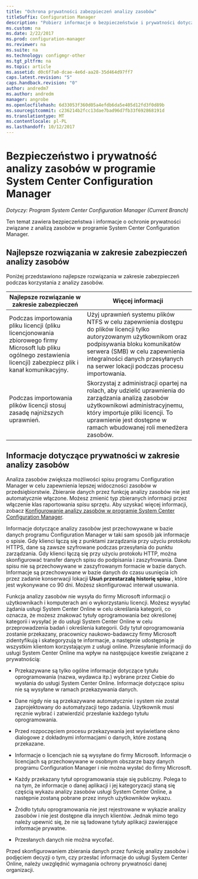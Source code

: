 ```yaml
---
title: "Ochrona prywatności zabezpieczeń analizy zasobów"
titleSuffix: Configuration Manager
description: "Pobierz informacje o bezpieczeństwie i prywatności dotyczące analizy zasobów w programie System Center Configuration Manager."
ms.custom: na
ms.date: 2/22/2017
ms.prod: configuration-manager
ms.reviewer: na
ms.suite: na
ms.technology: configmgr-other
ms.tgt_pltfrm: na
ms.topic: article
ms.assetid: d0c6f7a0-dcae-4e6d-aa28-35d464d97ff7
caps.latest.revision: "5"
caps.handback.revision: "0"
author: andredm7
ms.author: andredm
manager: angrobe
ms.openlocfilehash: 6d33053f360d05a4efdb6da5e405d12fd3f0d89b
ms.sourcegitcommit: c236214b2fcc13dae7bad96d7fb33f692868191d
ms.translationtype: MT
ms.contentlocale: pl-PL
ms.lasthandoff: 10/12/2017
---
```

# <a name="security-and-privacy-for-asset-intelligence-in-system-center-configuration-manager"></a>Bezpieczeństwo i prywatność analizy zasobów w programie System Center Configuration Manager

*Dotyczy: Program System Center Configuration Manager (Current Branch)*

Ten temat zawiera bezpieczeństwa i informacje o ochronie prywatności związane z analizą zasobów w programie System Center Configuration Manager.  

##  <a name="BKMK_Security_AI"></a> Najlepsze rozwiązania w zakresie zabezpieczeń analizy zasobów  
 Poniżej przedstawiono najlepsze rozwiązania w zakresie zabezpieczeń podczas korzystania z analizy zasobów.  

|Najlepsze rozwiązanie w zakresie zabezpieczeń|Więcej informacji|  
|----------------------------|----------------------|  
|Podczas importowania pliku licencji (pliku licencjonowania zbiorowego firmy Microsoft lub pliku ogólnego zestawienia licencji) zabezpiecz plik i kanał komunikacyjny.|Użyj uprawnień systemu plików NTFS w celu zapewnienia dostępu do plików licencji tylko autoryzowanym użytkownikom oraz podpisywania bloku komunikatów serwera (SMB) w celu zapewnienia integralności danych przesyłanych na serwer lokacji podczas procesu importowania.|  
|Podczas importowania plików licencji stosuj zasadę najniższych uprawnień.|Skorzystaj z administracji opartej na rolach, aby udzielić uprawnienia do zarządzania analizą zasobów użytkownikowi administracyjnemu, który importuje pliki licencji. To uprawnienie jest dostępne w ramach wbudowanej roli menedżera zasobów.|  

##  <a name="BKMK_Privacy_HardwareInventory"></a> Informacje dotyczące prywatności w zakresie analizy zasobów  
 Analiza zasobów zwiększa możliwości spisu programu Configuration Manager w celu zapewnienia lepszej widoczności zasobów w przedsiębiorstwie. Zbieranie danych przez funkcję analizy zasobów nie jest automatycznie włączone. Możesz zmienić typ zbieranych informacji przez włączenie klas raportowania spisu sprzętu. Aby uzyskać więcej informacji, zobacz [Konfigurowanie analizy zasobów w programie System Center Configuration Manager](../../../../core/clients/manage/asset-intelligence/configuring-asset-intelligence.md).  

 Informacje dotyczące analizy zasobów jest przechowywane w bazie danych programu Configuration Manager w taki sam sposób jak informacje o spisie. Gdy klienci łączą się z punktami zarządzania przy użyciu protokołu HTTPS, dane są zawsze szyfrowane podczas przesyłania do punktu zarządzania. Gdy klienci łączą się przy użyciu protokołu HTTP, można skonfigurować transfer danych spisu do podpisania i zaszyfrowania. Dane spisu nie są przechowywane w zaszyfrowanym formacie w bazie danych. Informacje są przechowywane w bazie danych do czasu usunięcia ich przez zadanie konserwacji lokacji **Usuń przestarzałą historię spisu** , które jest wykonywane co 90 dni. Możesz skonfigurować interwał usuwania.  

 Funkcja analizy zasobów nie wysyła do firmy Microsoft informacji o użytkownikach i komputerach ani o wykorzystaniu licencji. Możesz wysyłać żądania usługi System Center Online w celu określania kategorii, co oznacza, że możesz znakować tytuły oprogramowania bez określonej kategorii i wysyłać je do usługi System Center Online w celu przeprowadzenia badań i określenia kategorii. Gdy tytuł oprogramowania zostanie przekazany, pracownicy naukowo-badawczy firmy Microsoft zidentyfikują i skategoryzują te informacje, a następnie udostępnią je wszystkim klientom korzystającym z usługi online. Przesyłanie informacji do usługi System Center Online ma wpływ na następujące kwestie związane z prywatnością:  

-   Przekazywane są tylko ogólne informacje dotyczące tytułu oprogramowania (nazwa, wydawca itp.) wybrane przez Ciebie do wysłania do usługi System Center Online. Informacje dotyczące spisu nie są wysyłane w ramach przekazywania danych.  

-   Dane nigdy nie są przekazywane automatycznie i system nie został zaprojektowany do automatyzacji tego zadania. Użytkownik musi ręcznie wybrać i zatwierdzić przesłanie każdego tytułu oprogramowania.  

-   Przed rozpoczęciem procesu przekazywania jest wyświetlane okno dialogowe z dokładnymi informacjami o danych, które zostaną przekazane.  

-   Informacje o licencjach nie są wysyłane do firmy Microsoft. Informacje o licencjach są przechowywane w osobnym obszarze bazy danych programu Configuration Manager i nie można wysłać do firmy Microsoft.  

-   Każdy przekazany tytuł oprogramowania staje się publiczny. Polega to na tym, że informacje o danej aplikacji i jej kategoryzacji staną się częścią wykazu analizy zasobów usługi System Center Online, a następnie zostaną pobrane przez innych użytkowników wykazu.  

-   Źródło tytułu oprogramowania nie jest rejestrowane w wykazie analizy zasobów i nie jest dostępne dla innych klientów. Jednak mimo tego należy upewnić się, że nie są ładowane tytuły aplikacji zawierające informacje prywatne.  

-   Przesłanych danych nie można wycofać.  

 Przed skonfigurowaniem zbierania danych przez funkcję analizy zasobów i podjęciem decyzji o tym, czy przesłać informacje do usługi System Center Online, należy uwzględnić wymagania ochrony prywatności danej organizacji.  
